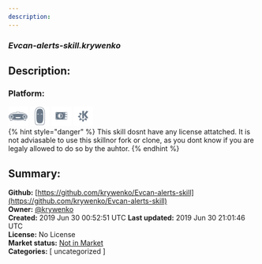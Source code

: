 ```yaml
---
description: 
---
```


### _Evcan-alerts-skill.krywenko_  
## Description:  
  
### Platform:  
 ![Mark I](../.gitbook/assets/mark-1-icon.png)  ![Mark II](../.gitbook/assets/mark-2-icon.png)  ![Picroft](../.gitbook/assets/picroft-icon.png)  ![plasmoid](../.gitbook/assets/kde.png)   
{% hint style="danger" %}
This skill dosnt have any license attatched. It is not adviasable to use this skillnor fork or clone, as you dont know if you are legaly allowed to do so by the auhtor.
{% endhint %}
  
## Summary:  
**Github:** [https://github.com/krywenko/Evcan-alerts-skill](https://github.com/krywenko/Evcan-alerts-skill)  
**Owner:** [@krywenko](https://github.com/krywenko)  
**Created:** 2019 Jun 30 00:52:51 UTC  **Last updated:** 2019 Jun 30 21:01:46 UTC  
**License:** No License  
**Market status:** [Not in Market](https://market.mycroft.ai/skill/)  
**Categories:** [ uncategorized ]   
